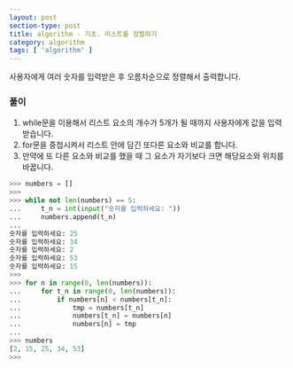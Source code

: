 ```yaml
---
layout: post
section-type: post
title: algorithm - 기초. 리스트를 정렬하기
category: algorithm
tags: [ 'algorithm' ]
---
```


사용자에게 여러 숫자를 입력받은 후 오름차순으로 정렬해서 출력합니다.

### 풀이
1. while문을 이용해서 리스트 요소의 개수가 5개가 될 때까지 사용자에게 값을 입력받습니다.
2. for문을 중첩시켜서 리스트 안에 담긴 또다른 요소와 비교를 합니다.
3. 만약에 또 다른 요소와 비교를 했을 때 그 요소가 자기보다 크면 해당요소와 위치를 바꿉니다.

```python
>>> numbers = []
>>>
>>> while not len(numbers) == 5:
...     t_n = int(input("숫자를 입력하세요: "))
...     numbers.append(t_n)
...
숫자를 입력하세요: 25
숫자를 입력하세요: 34
숫자를 입력하세요: 2
숫자를 입력하세요: 53
숫자를 입력하세요: 15
>>>
>>> for n in range(0, len(numbers)):
...     for t_n in range(0, len(numbers)):
...         if numbers[n] < numbers[t_n]:
...             tmp = numbers[t_n]
...             numbers[t_n] = numbers[n]
...             numbers[n] = tmp
...
>>> numbers
[2, 15, 25, 34, 53]
>>>
```
